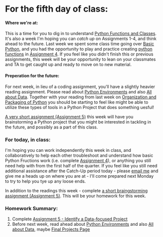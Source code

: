 
# **For the fifth day of class:**

#### Where we're at:

This is a time for you to dig in to understand [Python Functions and Classes](../Notebooks/functions_classes). It's also a week I'm hoping you can *catch up* on Assignments 1-4, and think ahead to the future. Last week we spent some class time going over [Basic Python](../Notebooks/python_fundamentals), and you had the opportunity to play and practice creating [python functions](../Notebooks/functions_classes) in [Assignment 4](../Assignments/python_functions). If you feel like you didn't finish this or previous assignments, this week will be your opportunity to lean on your classmates and TA to get caught up and ready to move on to new material. 


#### Preperation for the future:

For next week, in lieu of a coding assignment, you'll have a slightly heavier reading assignment.  Please read about  [Python Environments](../Pages/python_environments) and also [All about Data](../Notebooks/data). Together with your reading from last week on [Organization and Packaging of Python](../Notebooks/organization_and_packaging) you should be starting to feel like might be able to utilize these types of tools in a Python Project that does something uesful!  

[A very short assignment (Assignment 5)](../Assignments/project_brainstorm) this week will have you brainstorming a Python project that you might be interested in tackling in the future, and possibly as a part of this class.

### For today, in class: 

I'm hoping you can work independently this week in class, and collaboratively to help each other troubleshoot and understand how basic Python Fructions work (i.e. complete [Assignment 4](../Assignments/python_functions)), or anything you still need help with from the first half of the quarter. If you feel like you still need additional assistance after the Catch-Up period today - please [email me](emily.roland@wwu.edu) and give me a heads up on where you are at - I'll come prepared next Monday to try to help you tye up any loose ends.

In addition to the readings this week - complete [a short braingstorming assignment (Assignment 5)](../Assignments/project_brainstorm). This will be your homework for this week.

### Homework Summary:


1. Complete [Assignment 5 - Identify a Data-focused Project](../Assignments/project_brainstorm)
2. Before next week, read ahead about [Python Environments](../Pages/python_environments) and also [All about Data](../Notebooks/data), maybe [Final Projects Page](../Pages/projects)